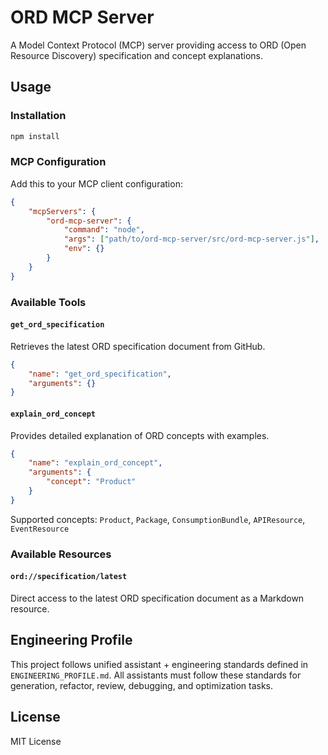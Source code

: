 # ORD MCP Server

A Model Context Protocol (MCP) server providing access to ORD (Open Resource Discovery) specification and concept explanations.

## Usage

### Installation

```bash
npm install
```

### MCP Configuration

Add this to your MCP client configuration:

```json
{
    "mcpServers": {
        "ord-mcp-server": {
            "command": "node",
            "args": ["path/to/ord-mcp-server/src/ord-mcp-server.js"],
            "env": {}
        }
    }
}
```

### Available Tools

#### `get_ord_specification`

Retrieves the latest ORD specification document from GitHub.

```json
{
    "name": "get_ord_specification",
    "arguments": {}
}
```

#### `explain_ord_concept`

Provides detailed explanation of ORD concepts with examples.

```json
{
    "name": "explain_ord_concept",
    "arguments": {
        "concept": "Product"
    }
}
```

Supported concepts: `Product`, `Package`, `ConsumptionBundle`, `APIResource`, `EventResource`

### Available Resources

#### `ord://specification/latest`

Direct access to the latest ORD specification document as a Markdown resource.

## Engineering Profile

This project follows unified assistant + engineering standards defined in `ENGINEERING_PROFILE.md`. All assistants must follow these standards for generation, refactor, review, debugging, and optimization tasks.

## License

MIT License
